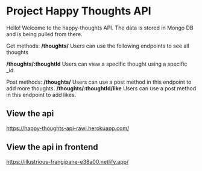 # Project Happy Thoughts API


Hello! Welcome to the happy-thoughts API. The data is stored in Mongo DB and is being pulled from there.

Get methods: 
**/thoughts/** Users can use the following endpoints to see all thoughts

**/thoughts/:thoughtId** Users can view a specific thought using a specific _id.

Post methods:
**/thoughts/** Users can use a post method in this endpoint to add more thoughts.
**/thoughts/:thoughtId/like** Users can use a post method in this endpoint to add likes.


## View the api

https://happy-thoughts-api-rawi.herokuapp.com/

## View the api in frontend 
https://illustrious-frangipane-e38a00.netlify.app/